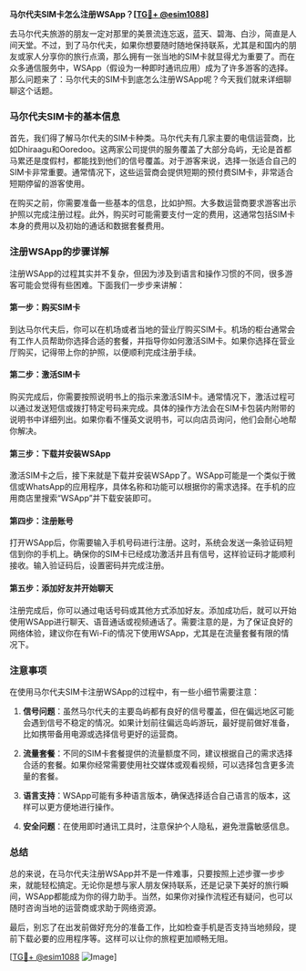 **马尔代夫SIM卡怎么注册WSApp？[[TG💪+ @esim1088](https://t.me/s/esim1088)]**

去马尔代夫旅游的朋友一定对那里的美景流连忘返，蓝天、碧海、白沙，简直是人间天堂。不过，到了马尔代夫，如果你想要随时随地保持联系，尤其是和国内的朋友或家人分享你的旅行点滴，那么拥有一张当地的SIM卡就显得尤为重要了。而在众多通信服务中，WSApp（假设为一种即时通讯应用）成为了许多游客的选择。那么问题来了：马尔代夫的SIM卡到底怎么注册WSApp呢？今天我们就来详细聊聊这个话题。

### 马尔代夫SIM卡的基本信息

首先，我们得了解马尔代夫的SIM卡种类。马尔代夫有几家主要的电信运营商，比如Dhiraagu和Ooredoo。这两家公司提供的服务覆盖了大部分岛屿，无论是首都马累还是度假村，都能找到他们的信号覆盖。对于游客来说，选择一张适合自己的SIM卡非常重要。通常情况下，这些运营商会提供短期的预付费SIM卡，非常适合短期停留的游客使用。

在购买之前，你需要准备一些基本的信息，比如护照。大多数运营商要求游客出示护照以完成注册过程。此外，购买时可能需要支付一定的费用，这通常包括SIM卡本身的费用以及初始的通话和数据套餐费用。

### 注册WSApp的步骤详解

注册WSApp的过程其实并不复杂，但因为涉及到语言和操作习惯的不同，很多游客可能会觉得有些困难。下面我们一步步来讲解：

#### 第一步：购买SIM卡

到达马尔代夫后，你可以在机场或者当地的营业厅购买SIM卡。机场的柜台通常会有工作人员帮助你选择合适的套餐，并指导你如何激活SIM卡。如果你选择在营业厅购买，记得带上你的护照，以便顺利完成注册手续。

#### 第二步：激活SIM卡

购买完成后，你需要按照说明书上的指示来激活SIM卡。通常情况下，激活过程可以通过发送短信或拨打特定号码来完成。具体的操作方法会在SIM卡包装内附带的说明书中详细列出。如果你看不懂英文说明书，可以向店员询问，他们会耐心地帮你解决。

#### 第三步：下载并安装WSApp

激活SIM卡之后，接下来就是下载并安装WSApp了。WSApp可能是一个类似于微信或WhatsApp的应用程序，具体名称和功能可以根据你的需求选择。在手机的应用商店里搜索“WSApp”并下载安装即可。

#### 第四步：注册账号

打开WSApp后，你需要输入手机号码进行注册。这时，系统会发送一条验证码短信到你的手机上。确保你的SIM卡已经成功激活并且有信号，这样验证码才能顺利接收。输入验证码后，设置密码并完成注册。

#### 第五步：添加好友并开始聊天

注册完成后，你可以通过电话号码或其他方式添加好友。添加成功后，就可以开始使用WSApp进行聊天、语音通话或视频通话了。需要注意的是，为了保证良好的网络体验，建议你在有Wi-Fi的情况下使用WSApp，尤其是在流量套餐有限的情况下。

### 注意事项

在使用马尔代夫SIM卡注册WSApp的过程中，有一些小细节需要注意：

1. **信号问题**：虽然马尔代夫的主要岛屿都有良好的信号覆盖，但在偏远地区可能会遇到信号不稳定的情况。如果计划前往偏远岛屿游玩，最好提前做好准备，比如携带备用电源或选择信号更好的运营商。

2. **流量套餐**：不同的SIM卡套餐提供的流量额度不同，建议根据自己的需求选择合适的套餐。如果你经常需要使用社交媒体或观看视频，可以选择包含更多流量的套餐。

3. **语言支持**：WSApp可能有多种语言版本，确保选择适合自己语言的版本，这样可以更方便地进行操作。

4. **安全问题**：在使用即时通讯工具时，注意保护个人隐私，避免泄露敏感信息。

### 总结

总的来说，在马尔代夫注册WSApp并不是一件难事，只要按照上述步骤一步步来，就能轻松搞定。无论你是想与家人朋友保持联系，还是记录下美好的旅行瞬间，WSApp都能成为你的得力助手。当然，如果你对操作流程还有疑问，也可以随时咨询当地的运营商或求助于网络资源。

最后，别忘了在出发前做好充分的准备工作，比如检查手机是否支持当地频段，提前下载必要的应用程序等。这样可以让你的旅程更加顺畅无阻。

[[TG💪+ @esim1088](https://t.me/s/esim1088) ![Image](https://i.postimg.cc/4NQfJmqS/Snipaste-2025-05-13-00-14-12.png)]